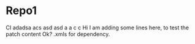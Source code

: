 # Repo1
CI
adadsa
acs
asd
asd
a
a
c
c
Hi I am adding some lines
here, to test the patch content
Ok?
.xmls for dependency.
